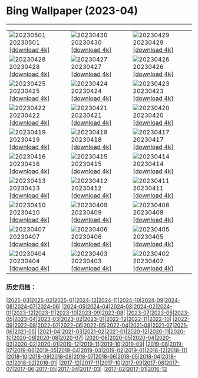 # Bing Wallpaper (2023-04)
**************

<table><tr><td><img class="wallpaper" src="https://www.bing.com/th?id=OHR.QuebecCityBridge_IT-IT2390988840_1920x1080.jpg" alt="20230501"> 20230501 <a class="wallpaper_link" href="https://www.bing.com/th?id=OHR.QuebecCityBridge_IT-IT2390988840_UHD.jpg">[download 4k]</a></td><td><img class="wallpaper" src="https://www.bing.com/th?id=OHR.ExteriorPreservationHall_IT-IT1147958461_1920x1080.jpg" alt="20230430"> 20230430 <a class="wallpaper_link" href="https://www.bing.com/th?id=OHR.ExteriorPreservationHall_IT-IT1147958461_UHD.jpg">[download 4k]</a></td><td><img class="wallpaper" src="https://www.bing.com/th?id=OHR.JTNPMilkyWay_IT-IT0241234588_1920x1080.jpg" alt="20230429"> 20230429 <a class="wallpaper_link" href="https://www.bing.com/th?id=OHR.JTNPMilkyWay_IT-IT0241234588_UHD.jpg">[download 4k]</a></td></tr><tr><td><img class="wallpaper" src="https://www.bing.com/th?id=OHR.MariposaGrove_IT-IT8703227587_1920x1080.jpg" alt="20230428"> 20230428 <a class="wallpaper_link" href="https://www.bing.com/th?id=OHR.MariposaGrove_IT-IT8703227587_UHD.jpg">[download 4k]</a></td><td><img class="wallpaper" src="https://www.bing.com/th?id=OHR.ItalyDolomitesSeiserAlm_IT-IT4289580227_1920x1080.jpg" alt="20230427"> 20230427 <a class="wallpaper_link" href="https://www.bing.com/th?id=OHR.ItalyDolomitesSeiserAlm_IT-IT4289580227_UHD.jpg">[download 4k]</a></td><td><img class="wallpaper" src="https://www.bing.com/th?id=OHR.GHOAudubonDay_IT-IT7709502144_1920x1080.jpg" alt="20230426"> 20230426 <a class="wallpaper_link" href="https://www.bing.com/th?id=OHR.GHOAudubonDay_IT-IT7709502144_UHD.jpg">[download 4k]</a></td></tr><tr><td><img class="wallpaper" src="https://www.bing.com/th?id=OHR.FrecceTricolori_IT-IT2306161494_1920x1080.jpg" alt="20230425"> 20230425 <a class="wallpaper_link" href="https://www.bing.com/th?id=OHR.FrecceTricolori_IT-IT2306161494_UHD.jpg">[download 4k]</a></td><td><img class="wallpaper" src="https://www.bing.com/th?id=OHR.FranconianWineCellar_IT-IT2051034569_1920x1080.jpg" alt="20230424"> 20230424 <a class="wallpaper_link" href="https://www.bing.com/th?id=OHR.FranconianWineCellar_IT-IT2051034569_UHD.jpg">[download 4k]</a></td><td><img class="wallpaper" src="https://www.bing.com/th?id=OHR.StuttgartPublicLibrary_IT-IT6419135185_1920x1080.jpg" alt="20230423"> 20230423 <a class="wallpaper_link" href="https://www.bing.com/th?id=OHR.StuttgartPublicLibrary_IT-IT6419135185_UHD.jpg">[download 4k]</a></td></tr><tr><td><img class="wallpaper" src="https://www.bing.com/th?id=OHR.EarthDayFox_IT-IT5922500776_1920x1080.jpg" alt="20230422"> 20230422 <a class="wallpaper_link" href="https://www.bing.com/th?id=OHR.EarthDayFox_IT-IT5922500776_UHD.jpg">[download 4k]</a></td><td><img class="wallpaper" src="https://www.bing.com/th?id=OHR.ProcidaItaly_IT-IT5234311599_1920x1080.jpg" alt="20230421"> 20230421 <a class="wallpaper_link" href="https://www.bing.com/th?id=OHR.ProcidaItaly_IT-IT5234311599_UHD.jpg">[download 4k]</a></td><td><img class="wallpaper" src="https://www.bing.com/th?id=OHR.NIrelandGiants_IT-IT5231557937_1920x1080.jpg" alt="20230420"> 20230420 <a class="wallpaper_link" href="https://www.bing.com/th?id=OHR.NIrelandGiants_IT-IT5231557937_UHD.jpg">[download 4k]</a></td></tr><tr><td><img class="wallpaper" src="https://www.bing.com/th?id=OHR.SanGimignano1_IT-IT9409869098_1920x1080.jpg" alt="20230419"> 20230419 <a class="wallpaper_link" href="https://www.bing.com/th?id=OHR.SanGimignano1_IT-IT9409869098_UHD.jpg">[download 4k]</a></td><td><img class="wallpaper" src="https://www.bing.com/th?id=OHR.MPPUnesco_IT-IT3824162238_1920x1080.jpg" alt="20230418"> 20230418 <a class="wallpaper_link" href="https://www.bing.com/th?id=OHR.MPPUnesco_IT-IT3824162238_UHD.jpg">[download 4k]</a></td><td><img class="wallpaper" src="https://www.bing.com/th?id=OHR.OneThousandSprings_IT-IT4206647958_1920x1080.jpg" alt="20230417"> 20230417 <a class="wallpaper_link" href="https://www.bing.com/th?id=OHR.OneThousandSprings_IT-IT4206647958_UHD.jpg">[download 4k]</a></td></tr><tr><td><img class="wallpaper" src="https://www.bing.com/th?id=OHR.KiteDay_IT-IT3478773106_1920x1080.jpg" alt="20230416"> 20230416 <a class="wallpaper_link" href="https://www.bing.com/th?id=OHR.KiteDay_IT-IT3478773106_UHD.jpg">[download 4k]</a></td><td><img class="wallpaper" src="https://www.bing.com/th?id=OHR.LorenzoQuinn_IT-IT2361937887_1920x1080.jpg" alt="20230415"> 20230415 <a class="wallpaper_link" href="https://www.bing.com/th?id=OHR.LorenzoQuinn_IT-IT2361937887_UHD.jpg">[download 4k]</a></td><td><img class="wallpaper" src="https://www.bing.com/th?id=OHR.RedSeaStars_IT-IT1751132764_1920x1080.jpg" alt="20230414"> 20230414 <a class="wallpaper_link" href="https://www.bing.com/th?id=OHR.RedSeaStars_IT-IT1751132764_UHD.jpg">[download 4k]</a></td></tr><tr><td><img class="wallpaper" src="https://www.bing.com/th?id=OHR.PhloxSubulata_IT-IT2380570126_1920x1080.jpg" alt="20230413"> 20230413 <a class="wallpaper_link" href="https://www.bing.com/th?id=OHR.PhloxSubulata_IT-IT2380570126_UHD.jpg">[download 4k]</a></td><td><img class="wallpaper" src="https://www.bing.com/th?id=OHR.EuropeFromISS_IT-IT0851690834_1920x1080.jpg" alt="20230412"> 20230412 <a class="wallpaper_link" href="https://www.bing.com/th?id=OHR.EuropeFromISS_IT-IT0851690834_UHD.jpg">[download 4k]</a></td><td><img class="wallpaper" src="https://www.bing.com/th?id=OHR.MossyGrottoFalls_IT-IT7816887304_1920x1080.jpg" alt="20230411"> 20230411 <a class="wallpaper_link" href="https://www.bing.com/th?id=OHR.MossyGrottoFalls_IT-IT7816887304_UHD.jpg">[download 4k]</a></td></tr><tr><td><img class="wallpaper" src="https://www.bing.com/th?id=OHR.ElephantTwins_IT-IT0072207434_1920x1080.jpg" alt="20230410"> 20230410 <a class="wallpaper_link" href="https://www.bing.com/th?id=OHR.ElephantTwins_IT-IT0072207434_UHD.jpg">[download 4k]</a></td><td><img class="wallpaper" src="https://www.bing.com/th?id=OHR.LithuanianEggs_IT-IT9225867868_1920x1080.jpg" alt="20230409"> 20230409 <a class="wallpaper_link" href="https://www.bing.com/th?id=OHR.LithuanianEggs_IT-IT9225867868_UHD.jpg">[download 4k]</a></td><td><img class="wallpaper" src="https://www.bing.com/th?id=OHR.Pantheon_IT-IT9500878730_1920x1080.jpg" alt="20230408"> 20230408 <a class="wallpaper_link" href="https://www.bing.com/th?id=OHR.Pantheon_IT-IT9500878730_UHD.jpg">[download 4k]</a></td></tr><tr><td><img class="wallpaper" src="https://www.bing.com/th?id=OHR.KitsAspen_IT-IT2182399243_1920x1080.jpg" alt="20230407"> 20230407 <a class="wallpaper_link" href="https://www.bing.com/th?id=OHR.KitsAspen_IT-IT2182399243_UHD.jpg">[download 4k]</a></td><td><img class="wallpaper" src="https://www.bing.com/th?id=OHR.ArizonaPinkMoon_IT-IT4213896448_1920x1080.jpg" alt="20230406"> 20230406 <a class="wallpaper_link" href="https://www.bing.com/th?id=OHR.ArizonaPinkMoon_IT-IT4213896448_UHD.jpg">[download 4k]</a></td><td><img class="wallpaper" src="https://www.bing.com/th?id=OHR.BlackGrouseLekking_IT-IT4430969183_1920x1080.jpg" alt="20230405"> 20230405 <a class="wallpaper_link" href="https://www.bing.com/th?id=OHR.BlackGrouseLekking_IT-IT4430969183_UHD.jpg">[download 4k]</a></td></tr><tr><td><img class="wallpaper" src="https://www.bing.com/th?id=OHR.RomanBridge_IT-IT4591008383_1920x1080.jpg" alt="20230404"> 20230404 <a class="wallpaper_link" href="https://www.bing.com/th?id=OHR.RomanBridge_IT-IT4591008383_UHD.jpg">[download 4k]</a></td><td><img class="wallpaper" src="https://www.bing.com/th?id=OHR.HonaunauNP_IT-IT4864415191_1920x1080.jpg" alt="20230403"> 20230403 <a class="wallpaper_link" href="https://www.bing.com/th?id=OHR.HonaunauNP_IT-IT4864415191_UHD.jpg">[download 4k]</a></td><td><img class="wallpaper" src="https://www.bing.com/th?id=OHR.JavaBromo_IT-IT3947328382_1920x1080.jpg" alt="20230402"> 20230402 <a class="wallpaper_link" href="https://www.bing.com/th?id=OHR.JavaBromo_IT-IT3947328382_UHD.jpg">[download 4k]</a></td></tr></table>

### 历史归档：

|[2025-03](/../2025-03/2025-03.md)|[2025-02](/../2025-02/2025-02.md)|[2025-01](/../2025-01/2025-01.md)|[2024-12](/../2024-12/2024-12.md)|[2024-11](/../2024-11/2024-11.md)|[2024-10](/../2024-10/2024-10.md)|[2024-09](/../2024-09/2024-09.md)|[2024-08](/../2024-08/2024-08.md)|[2024-07](/../2024-07/2024-07.md)|[2024-06](/../2024-06/2024-06.md)|
|[2024-05](/../2024-05/2024-05.md)|[2024-04](/../2024-04/2024-04.md)|[2024-03](/../2024-03/2024-03.md)|[2024-02](/../2024-02/2024-02.md)|[2024-01](/../2024-01/2024-01.md)|[2023-12](/../2023-12/2023-12.md)|[2023-11](/../2023-11/2023-11.md)|[2023-10](/../2023-10/2023-10.md)|[2023-09](/../2023-09/2023-09.md)|[2023-08](/../2023-08/2023-08.md)|
|[2023-07](/../2023-07/2023-07.md)|[2023-06](/../2023-06/2023-06.md)|[2023-05](/../2023-05/2023-05.md)|[2023-04](/2023-04.md)|[2023-03](/../2023-03/2023-03.md)|[2023-02](/../2023-02/2023-02.md)|[2023-01](/../2023-01/2023-01.md)|[2022-12](/../2022-12/2022-12.md)|[2022-11](/../2022-11/2022-11.md)|[2022-10](/../2022-10/2022-10.md)|
|[2022-09](/../2022-09/2022-09.md)|[2022-08](/../2022-08/2022-08.md)|[2022-07](/../2022-07/2022-07.md)|[2022-06](/../2022-06/2022-06.md)|[2022-05](/../2022-05/2022-05.md)|[2022-04](/../2022-04/2022-04.md)|[2021-08](/../2021-08/2021-08.md)|[2021-07](/../2021-07/2021-07.md)|[2021-06](/../2021-06/2021-06.md)|[2021-05](/../2021-05/2021-05.md)|
|[2021-04](/../2021-04/2021-04.md)|[2021-03](/../2021-03/2021-03.md)|[2021-02](/../2021-02/2021-02.md)|[2021-01](/../2021-01/2021-01.md)|[2020-12](/../2020-12/2020-12.md)|[2020-11](/../2020-11/2020-11.md)|[2020-10](/../2020-10/2020-10.md)|[2020-09](/../2020-09/2020-09.md)|[2020-08](/../2020-08/2020-08.md)|[2020-07](/../2020-07/2020-07.md)|
|[2020-06](/../2020-06/2020-06.md)|[2020-05](/../2020-05/2020-05.md)|[2020-04](/../2020-04/2020-04.md)|[2020-03](/../2020-03/2020-03.md)|[2020-02](/../2020-02/2020-02.md)|[2020-01](/../2020-01/2020-01.md)|[2019-12](/../2019-12/2019-12.md)|[2019-11](/../2019-11/2019-11.md)|[2019-10](/../2019-10/2019-10.md)|[2019-09](/../2019-09/2019-09.md)|
|[2019-08](/../2019-08/2019-08.md)|[2019-07](/../2019-07/2019-07.md)|[2019-06](/../2019-06/2019-06.md)|[2019-05](/../2019-05/2019-05.md)|[2019-04](/../2019-04/2019-04.md)|[2019-03](/../2019-03/2019-03.md)|[2019-02](/../2019-02/2019-02.md)|[2019-01](/../2019-01/2019-01.md)|[2018-12](/../2018-12/2018-12.md)|[2018-11](/../2018-11/2018-11.md)|
|[2018-10](/../2018-10/2018-10.md)|[2018-09](/../2018-09/2018-09.md)|[2018-08](/../2018-08/2018-08.md)|[2018-07](/../2018-07/2018-07.md)|[2018-06](/../2018-06/2018-06.md)|[2018-05](/../2018-05/2018-05.md)|[2018-04](/../2018-04/2018-04.md)|[2018-03](/../2018-03/2018-03.md)|[2018-02](/../2018-02/2018-02.md)|[2018-01](/../2018-01/2018-01.md)|
|[2017-12](/../2017-12/2017-12.md)|[2017-11](/../2017-11/2017-11.md)|[2017-10](/../2017-10/2017-10.md)|[2017-09](/../2017-09/2017-09.md)|[2017-08](/../2017-08/2017-08.md)|[2017-07](/../2017-07/2017-07.md)|[2017-06](/../2017-06/2017-06.md)|[2017-05](/../2017-05/2017-05.md)|[2017-04](/../2017-04/2017-04.md)|[2017-03](/../2017-03/2017-03.md)|
|[2017-02](/../2017-02/2017-02.md)|[2017-01](/../2017-01/2017-01.md)|[2016-12](/../2016-12/2016-12.md)